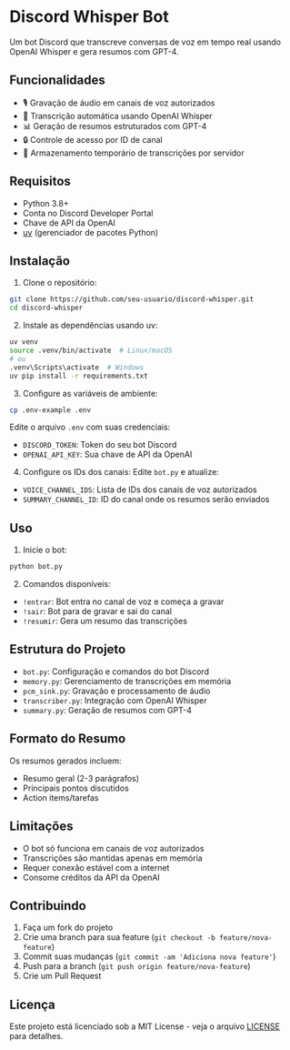 # Discord Whisper Bot

Um bot Discord que transcreve conversas de voz em tempo real usando OpenAI Whisper e gera resumos com GPT-4.

## Funcionalidades

- 🎙️ Gravação de áudio em canais de voz autorizados
- 📝 Transcrição automática usando OpenAI Whisper
- 📊 Geração de resumos estruturados com GPT-4
- 🔒 Controle de acesso por ID de canal
- 💾 Armazenamento temporário de transcrições por servidor

## Requisitos

- Python 3.8+
- Conta no Discord Developer Portal
- Chave de API da OpenAI
- [uv](https://github.com/astral-sh/uv) (gerenciador de pacotes Python)

## Instalação

1. Clone o repositório:
```bash
git clone https://github.com/seu-usuario/discord-whisper.git
cd discord-whisper
```

2. Instale as dependências usando uv:
```bash
uv venv
source .venv/bin/activate  # Linux/macOS
# ou
.venv\Scripts\activate  # Windows
uv pip install -r requirements.txt
```

3. Configure as variáveis de ambiente:
```bash
cp .env-example .env
```
Edite o arquivo `.env` com suas credenciais:
- `DISCORD_TOKEN`: Token do seu bot Discord
- `OPENAI_API_KEY`: Sua chave de API da OpenAI

4. Configure os IDs dos canais:
Edite `bot.py` e atualize:
- `VOICE_CHANNEL_IDS`: Lista de IDs dos canais de voz autorizados
- `SUMMARY_CHANNEL_ID`: ID do canal onde os resumos serão enviados

## Uso

1. Inicie o bot:
```bash
python bot.py
```

2. Comandos disponíveis:
- `!entrar`: Bot entra no canal de voz e começa a gravar
- `!sair`: Bot para de gravar e sai do canal
- `!resumir`: Gera um resumo das transcrições

## Estrutura do Projeto

- `bot.py`: Configuração e comandos do bot Discord
- `memory.py`: Gerenciamento de transcrições em memória
- `pcm_sink.py`: Gravação e processamento de áudio
- `transcriber.py`: Integração com OpenAI Whisper
- `summary.py`: Geração de resumos com GPT-4

## Formato do Resumo

Os resumos gerados incluem:
- Resumo geral (2-3 parágrafos)
- Principais pontos discutidos
- Action items/tarefas

## Limitações

- O bot só funciona em canais de voz autorizados
- Transcrições são mantidas apenas em memória
- Requer conexão estável com a internet
- Consome créditos da API da OpenAI

## Contribuindo

1. Faça um fork do projeto
2. Crie uma branch para sua feature (`git checkout -b feature/nova-feature`)
3. Commit suas mudanças (`git commit -am 'Adiciona nova feature'`)
4. Push para a branch (`git push origin feature/nova-feature`)
5. Crie um Pull Request

## Licença

Este projeto está licenciado sob a MIT License - veja o arquivo [LICENSE](LICENSE) para detalhes. 